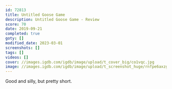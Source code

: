 ```yaml
---
id: 72813
title: Untitled Goose Game
description: Untitled Goose Game - Review
score: 70
date: 2019-09-21
completed: true
goty: []
modified_date: 2023-03-01
screenshots: []
tags: []
videos: []
cover: //images.igdb.com/igdb/image/upload/t_cover_big/co1vqc.jpg
image: //images.igdb.com/igdb/image/upload/t_screenshot_huge/rnfpe6axzg2aqzk2vg6h.jpg
---
```

Good and silly, but pretty short.